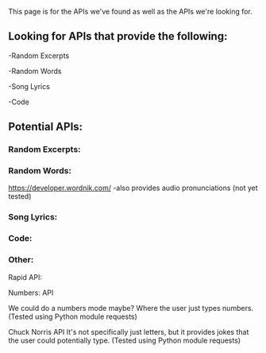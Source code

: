 This page is for the APIs we've found as well as the APIs we're looking for.
## Looking for APIs that provide the following:
-Random Excerpts

-Random Words

-Song Lyrics

-Code

## Potential APIs:
### Random Excerpts:

### Random Words:
https://developer.wordnik.com/ -also provides audio pronunciations (not yet tested)

### Song Lyrics:

### Code:

### Other:
Rapid API:

Numbers: API

We could do a numbers mode maybe? Where the user just types numbers. (Tested using Python module requests)

Chuck Norris API
It's not specifically just letters, but it provides jokes that the user could potentially type. (Tested using Python module requests)






